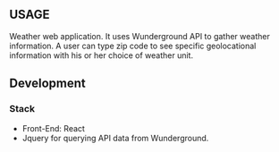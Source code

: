 ## USAGE
Weather web application. It uses Wunderground API to gather weather information.
A user can type zip code to see specific geolocational information with his or her choice of weather unit.
## Development
### Stack
- Front-End: React
- Jquery for querying API data from Wunderground.